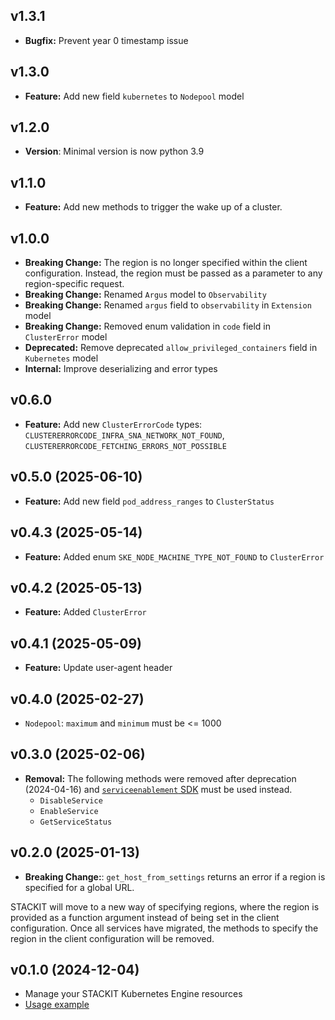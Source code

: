## v1.3.1
- **Bugfix:** Prevent year 0 timestamp issue

## v1.3.0
- **Feature:** Add new field `kubernetes` to `Nodepool` model

## v1.2.0
- **Version**: Minimal version is now python 3.9

## v1.1.0
- **Feature:** Add new methods to trigger the wake up of a cluster.

## v1.0.0
- **Breaking Change:** The region is no longer specified within the client configuration. Instead, the region must be passed as a parameter to any region-specific request.
- **Breaking Change:** Renamed `Argus` model to `Observability`
- **Breaking Change:** Renamed `argus` field to `observability` in `Extension` model
- **Breaking Change:** Removed enum validation in `code` field in `ClusterError` model
- **Deprecated:** Remove deprecated `allow_privileged_containers` field in `Kubernetes` model
- **Internal:** Improve deserializing and error types

## v0.6.0
- **Feature:** Add new `ClusterErrorCode` types: `CLUSTERERRORCODE_INFRA_SNA_NETWORK_NOT_FOUND`, `CLUSTERERRORCODE_FETCHING_ERRORS_NOT_POSSIBLE`

## v0.5.0 (2025-06-10)
- **Feature:** Add new field `pod_address_ranges` to `ClusterStatus`

## v0.4.3 (2025-05-14)
- **Feature:** Added enum `SKE_NODE_MACHINE_TYPE_NOT_FOUND` to `ClusterError`

## v0.4.2 (2025-05-13)
- **Feature:** Added `ClusterError`

## v0.4.1 (2025-05-09)
- **Feature:** Update user-agent header

## v0.4.0 (2025-02-27)
- `Nodepool`: `maximum` and `minimum` must be <= 1000

## v0.3.0 (2025-02-06)
- **Removal:** The following methods were removed after deprecation (2024-04-16) and [`serviceenablement` SDK](https://github.com/stackitcloud/stackit-sdk-python/tree/main/services/serviceenablement) must be used instead.
  - `DisableService`
  - `EnableService`
  - `GetServiceStatus`

## v0.2.0 (2025-01-13)
- **Breaking Change:**: `get_host_from_settings` returns an error if a region is specified for a global URL.

STACKIT will move to a new way of specifying regions, where the region is provided as a function argument instead of being set in the client configuration. Once all services have migrated, the methods to specify the region in the client configuration will be removed.

## v0.1.0 (2024-12-04)
- Manage your STACKIT Kubernetes Engine resources
- [Usage example](https://github.com/stackitcloud/stackit-sdk-python/tree/main/examples/ske)
